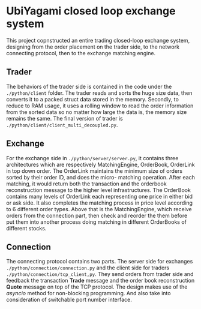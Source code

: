 # UbiYagami closed loop exchange system

This project copnstructed an entire trading closed-loop exchange system, designing from the order placement on the trader side, to the network connecting protocol, then to the exchange matching engine. 

## Trader
The behaviors of the trader side is contained in the code under the `./python/client` folder. The trader reads and sorts the huge size data, then converts it to a packed struct data stored in the memory. Secondly, to reduce to RAM usage, it uses a rolling window to read the order information from the sorted data so no matter how large the data is, the memory size remains the same. The final version of trader is `./python/client/client_multi_decoupled.py`. 

## Exchange
For the exchange side in `./python/server/server.py`, it contains three architectures which are respectively MatchingEngine, OrderBook, OrderLink in top down order. The OrderLink maintains the minimum size of orders sorted by their order ID, and does the  micro- matching operation. After each matching, it would return both the transaction and the orderbook reconstruction message to the higher level infrastructures. The OrderBook contains many levels of OrderLink each representing one price in either bid or ask side. It also completes the matching process in price level according to 6 different order types. Above that is the MatchingEngine, which receive orders from the connection part, then check and reorder the them before put them into another process doing matching in different OrderBooks of different stocks. 

## Connection
The connecting protocol contains two parts. The server side for exchanges `./python/connection/connection.py` and the client side for traders `./python/connection/tcp_client,py`. They send orders from trader side and feedback the transaction **Trade** message and the order book reconstruction **Quote** message on top of the TCP protocol. The design makes use of the _asyncio_ method for non-blocking programming. And also take into consideration of switchable port number interface. 
